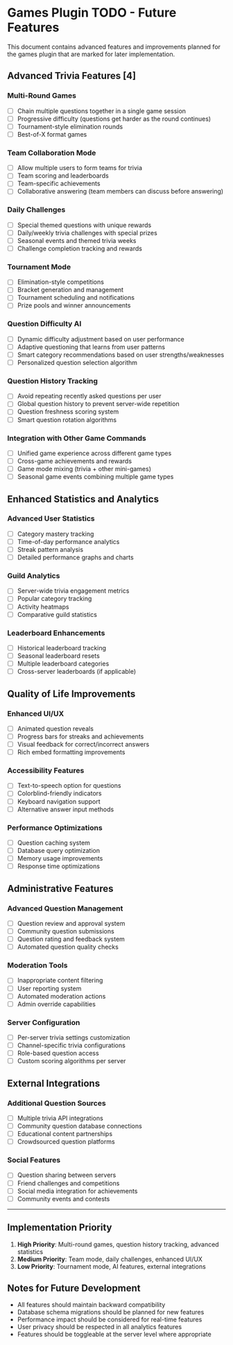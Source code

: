 # Games Plugin TODO - Future Features

This document contains advanced features and improvements planned for the games plugin that are marked for later implementation.

## Advanced Trivia Features [4]

### Multi-Round Games
- [ ] Chain multiple questions together in a single game session
- [ ] Progressive difficulty (questions get harder as the round continues)
- [ ] Tournament-style elimination rounds
- [ ] Best-of-X format games

### Team Collaboration Mode
- [ ] Allow multiple users to form teams for trivia
- [ ] Team scoring and leaderboards
- [ ] Team-specific achievements
- [ ] Collaborative answering (team members can discuss before answering)

### Daily Challenges
- [ ] Special themed questions with unique rewards
- [ ] Daily/weekly trivia challenges with special prizes
- [ ] Seasonal events and themed trivia weeks
- [ ] Challenge completion tracking and rewards

### Tournament Mode
- [ ] Elimination-style competitions
- [ ] Bracket generation and management
- [ ] Tournament scheduling and notifications
- [ ] Prize pools and winner announcements

### Question Difficulty AI
- [ ] Dynamic difficulty adjustment based on user performance
- [ ] Adaptive questioning that learns from user patterns
- [ ] Smart category recommendations based on user strengths/weaknesses
- [ ] Personalized question selection algorithm

### Question History Tracking
- [ ] Avoid repeating recently asked questions per user
- [ ] Global question history to prevent server-wide repetition
- [ ] Question freshness scoring system
- [ ] Smart question rotation algorithms

### Integration with Other Game Commands
- [ ] Unified game experience across different game types
- [ ] Cross-game achievements and rewards
- [ ] Game mode mixing (trivia + other mini-games)
- [ ] Seasonal game events combining multiple game types

## Enhanced Statistics and Analytics

### Advanced User Statistics
- [ ] Category mastery tracking
- [ ] Time-of-day performance analytics
- [ ] Streak pattern analysis
- [ ] Detailed performance graphs and charts

### Guild Analytics
- [ ] Server-wide trivia engagement metrics
- [ ] Popular category tracking
- [ ] Activity heatmaps
- [ ] Comparative guild statistics

### Leaderboard Enhancements
- [ ] Historical leaderboard tracking
- [ ] Seasonal leaderboard resets
- [ ] Multiple leaderboard categories
- [ ] Cross-server leaderboards (if applicable)

## Quality of Life Improvements

### Enhanced UI/UX
- [ ] Animated question reveals
- [ ] Progress bars for streaks and achievements
- [ ] Visual feedback for correct/incorrect answers
- [ ] Rich embed formatting improvements

### Accessibility Features
- [ ] Text-to-speech option for questions
- [ ] Colorblind-friendly indicators
- [ ] Keyboard navigation support
- [ ] Alternative answer input methods

### Performance Optimizations
- [ ] Question caching system
- [ ] Database query optimization
- [ ] Memory usage improvements
- [ ] Response time optimizations

## Administrative Features

### Advanced Question Management
- [ ] Question review and approval system
- [ ] Community question submissions
- [ ] Question rating and feedback system
- [ ] Automated question quality checks

### Moderation Tools
- [ ] Inappropriate content filtering
- [ ] User reporting system
- [ ] Automated moderation actions
- [ ] Admin override capabilities

### Server Configuration
- [ ] Per-server trivia settings customization
- [ ] Channel-specific trivia configurations
- [ ] Role-based question access
- [ ] Custom scoring algorithms per server

## External Integrations

### Additional Question Sources
- [ ] Multiple trivia API integrations
- [ ] Community question database connections
- [ ] Educational content partnerships
- [ ] Crowdsourced question platforms

### Social Features
- [ ] Question sharing between servers
- [ ] Friend challenges and competitions
- [ ] Social media integration for achievements
- [ ] Community events and contests

---

## Implementation Priority

1. **High Priority**: Multi-round games, question history tracking, advanced statistics
2. **Medium Priority**: Team mode, daily challenges, enhanced UI/UX
3. **Low Priority**: Tournament mode, AI features, external integrations

## Notes for Future Development

- All features should maintain backward compatibility
- Database schema migrations should be planned for new features
- Performance impact should be considered for real-time features
- User privacy should be respected in all analytics features
- Features should be toggleable at the server level where appropriate